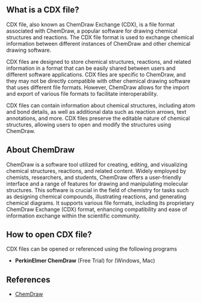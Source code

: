 ## What is a CDX file?

CDX file, also known as ChemDraw Exchange (CDX), is a file format associated with ChemDraw, a popular software for drawing chemical structures and reactions. The CDX file format is used to exchange chemical information between different instances of ChemDraw and other chemical drawing software.

CDX files are designed to store chemical structures, reactions, and related information in a format that can be easily shared between users and different software applications. CDX files are specific to ChemDraw, and they may not be directly compatible with other chemical drawing software that uses different file formats. However, ChemDraw allows for the import and export of various file formats to facilitate interoperability.

CDX files can contain information about chemical structures, including atom and bond details, as well as additional data such as reaction arrows, text annotations, and more. CDX files preserve the editable nature of chemical structures, allowing users to open and modify the structures using ChemDraw.

## About ChemDraw

ChemDraw is a software tool utilized for creating, editing, and visualizing chemical structures, reactions, and related content. Widely employed by chemists, researchers, and students, ChemDraw offers a user-friendly interface and a range of features for drawing and manipulating molecular structures. This software is crucial in the field of chemistry for tasks such as designing chemical compounds, illustrating reactions, and generating chemical diagrams. It supports various file formats, including its proprietary ChemDraw Exchange (CDX) format, enhancing compatibility and ease of information exchange within the scientific community.

## How to open CDX file?

CDX files can be opened or referenced using the following programs

- **PerkinElmer ChemDraw** (Free Trial) for (Windows, Mac)

## References
- [ChemDraw](https://en.wikipedia.org/wiki/ChemDraw)


